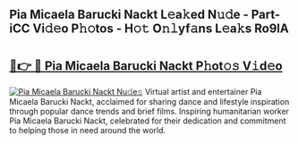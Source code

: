 ## Pia Micaela Barucki Nackt L𝚎a𝚔ed N𝚞𝚍e - Part-iCC Vi𝚍𝚎o P𝚑𝚘tos - H𝚘𝚝 O𝚗𝚕yf𝚊ns L𝚎a𝚔s Ro9lA

# <h2><a href="http://kfagbs.oniu.top/?m=Pia+Micaela+Barucki+Nackt">🔗👉 🔴 Pia Micaela Barucki Nackt P𝚑ot𝚘𝚜 V𝚒d𝚎o</a></h2>

[![Pia Micaela Barucki Nackt Nu𝚍e𝚜](https://i.imgur.com/0qMVB7G.gif)](http://kfagbs.oniu.top/?m=Pia+Micaela+Barucki+Nackt)
Virtual artist and entertainer Pia Micaela Barucki Nackt, acclaimed for sharing dance and lifestyle inspiration through popular dance trends and brief films. Inspiring humanitarian worker Pia Micaela Barucki Nackt, celebrated for their dedication and commitment to helping those in need around the world.  
